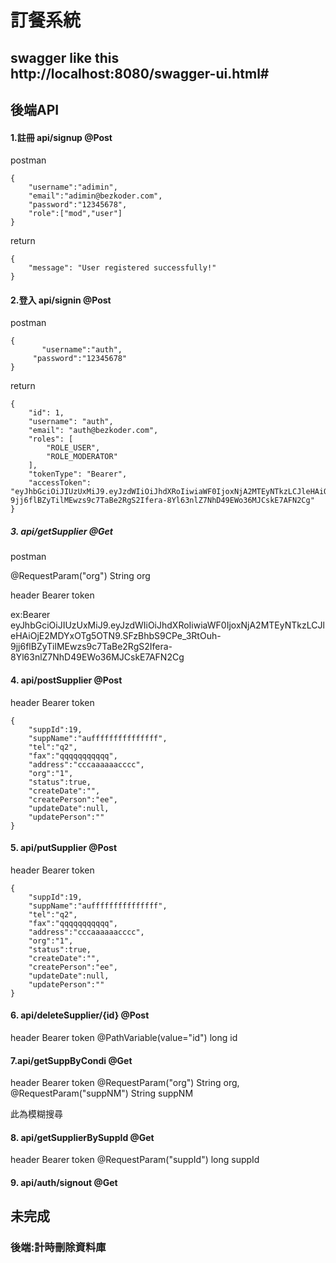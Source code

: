 # 訂餐系統

## swagger like this  http://localhost:8080/swagger-ui.html#

後端API
---
#### 1.註冊 api/signup @Post
postman
```
{
    "username":"adimin",
    "email":"adimin@bezkoder.com",
    "password":"12345678",
    "role":["mod","user"]
}

```
return
```
{
    "message": "User registered successfully!"
}
```
#### 2.登入 api/signin @Post
postman
```
{
       "username":"auth",
     "password":"12345678"
}
```
return
```
{
    "id": 1,
    "username": "auth",
    "email": "auth@bezkoder.com",
    "roles": [
        "ROLE_USER",
        "ROLE_MODERATOR"
    ],
    "tokenType": "Bearer",
    "accessToken": "eyJhbGciOiJIUzUxMiJ9.eyJzdWIiOiJhdXRoIiwiaWF0IjoxNjA2MTEyNTkzLCJleHAiOjE2MDYxOTg5OTN9.SFzBhbS9CPe_3RtOuh-9jj6flBZyTilMEwzs9c7TaBe2RgS2Ifera-8Yl63nlZ7NhD49EWo36MJCskE7AFN2Cg"
}
```

##### 3. api/getSupplier @Get

postman 

@RequestParam("org") String org

header Bearer token

ex:Bearer eyJhbGciOiJIUzUxMiJ9.eyJzdWIiOiJhdXRoIiwiaWF0IjoxNjA2MTEyNTkzLCJleHAiOjE2MDYxOTg5OTN9.SFzBhbS9CPe_3RtOuh-9jj6flBZyTilMEwzs9c7TaBe2RgS2Ifera-8Yl63nlZ7NhD49EWo36MJCskE7AFN2Cg

#### 4. api/postSupplier @Post
header Bearer token
```
{
    "suppId":19,
    "suppName":"aufffffffffffffff",
    "tel":"q2",
    "fax":"qqqqqqqqqqq",
    "address":"cccaaaaaacccc",
    "org":"1",
    "status":true,
    "createDate":"",
    "createPerson":"ee",
    "updateDate":null,
    "updatePerson":""
}
```

#### 5. api/putSupplier @Post
header Bearer token
```
{
    "suppId":19,
    "suppName":"aufffffffffffffff",
    "tel":"q2",
    "fax":"qqqqqqqqqqq",
    "address":"cccaaaaaacccc",
    "org":"1",
    "status":true,
    "createDate":"",
    "createPerson":"ee",
    "updateDate":null,
    "updatePerson":""
}
```

#### 6. api/deleteSupplier/{id} @Post
header Bearer token
@PathVariable(value="id") long id

#### 7.api/getSuppByCondi @Get 
header Bearer token
@RequestParam("org") String org, @RequestParam("suppNM") String suppNM

此為模糊搜尋

#### 8. api/getSupplierBySuppId @Get
header Bearer token
@RequestParam("suppId") long suppId

#### 9. api/auth/signout @Get




未完成
---
### 後端:計時刪除資料庫



